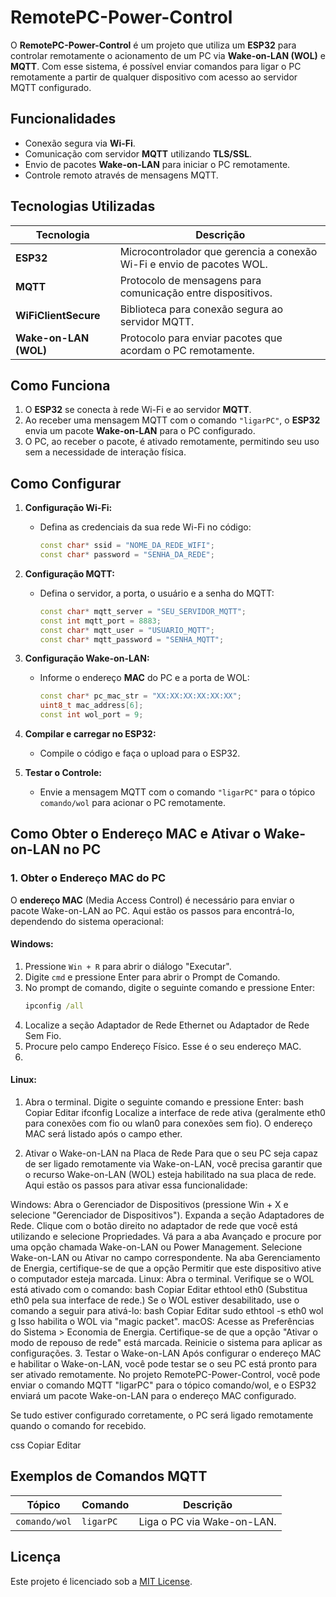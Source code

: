 # RemotePC-Power-Control

O **RemotePC-Power-Control** é um projeto que utiliza um **ESP32** para controlar remotamente o acionamento de um PC via **Wake-on-LAN (WOL)** e **MQTT**. Com esse sistema, é possível enviar comandos para ligar o PC remotamente a partir de qualquer dispositivo com acesso ao servidor MQTT configurado.

## Funcionalidades
- Conexão segura via **Wi-Fi**.
- Comunicação com servidor **MQTT** utilizando **TLS/SSL**.
- Envio de pacotes **Wake-on-LAN** para iniciar o PC remotamente.
- Controle remoto através de mensagens MQTT.

## Tecnologias Utilizadas

| Tecnologia           | Descrição                                                        |
|----------------------|------------------------------------------------------------------|
| **ESP32**            | Microcontrolador que gerencia a conexão Wi-Fi e envio de pacotes WOL. |
| **MQTT**             | Protocolo de mensagens para comunicação entre dispositivos.      |
| **WiFiClientSecure** | Biblioteca para conexão segura ao servidor MQTT.                |
| **Wake-on-LAN (WOL)**| Protocolo para enviar pacotes que acordam o PC remotamente.      |

## Como Funciona

1. O **ESP32** se conecta à rede Wi-Fi e ao servidor **MQTT**.
2. Ao receber uma mensagem MQTT com o comando `"ligarPC"`, o **ESP32** envia um pacote **Wake-on-LAN** para o PC configurado.
3. O PC, ao receber o pacote, é ativado remotamente, permitindo seu uso sem a necessidade de interação física.

## Como Configurar

1. **Configuração Wi-Fi:**
   - Defina as credenciais da sua rede Wi-Fi no código:
   
     ```cpp
     const char* ssid = "NOME_DA_REDE_WIFI";
     const char* password = "SENHA_DA_REDE";
     ```

2. **Configuração MQTT:**
   - Defina o servidor, a porta, o usuário e a senha do MQTT:
   
     ```cpp
     const char* mqtt_server = "SEU_SERVIDOR_MQTT";
     const int mqtt_port = 8883;
     const char* mqtt_user = "USUARIO_MQTT";
     const char* mqtt_password = "SENHA_MQTT";
     ```

3. **Configuração Wake-on-LAN:**
   - Informe o endereço **MAC** do PC e a porta de WOL:
   
     ```cpp
     const char* pc_mac_str = "XX:XX:XX:XX:XX:XX"; 
     uint8_t mac_address[6];
     const int wol_port = 9;
     ```

4. **Compilar e carregar no ESP32:**
   - Compile o código e faça o upload para o ESP32.

5. **Testar o Controle:**
   - Envie a mensagem MQTT com o comando `"ligarPC"` para o tópico `comando/wol` para acionar o PC remotamente.

## Como Obter o Endereço MAC e Ativar o Wake-on-LAN no PC

### 1. Obter o Endereço MAC do PC

O **endereço MAC** (Media Access Control) é necessário para enviar o pacote Wake-on-LAN ao PC. Aqui estão os passos para encontrá-lo, dependendo do sistema operacional:

#### **Windows:**
1. Pressione `Win + R` para abrir o diálogo "Executar".
2. Digite `cmd` e pressione Enter para abrir o Prompt de Comando.
3. No prompt de comando, digite o seguinte comando e pressione Enter:
   ```cmd
   ipconfig /all
4. Localize a seção Adaptador de Rede Ethernet ou Adaptador de Rede Sem Fio.
5. Procure pelo campo Endereço Físico. Esse é o seu endereço MAC.
6. 
#### **Linux:**
1. Abra o terminal.
Digite o seguinte comando e pressione Enter:
bash
Copiar
Editar
ifconfig
Localize a interface de rede ativa (geralmente eth0 para conexões com fio ou wlan0 para conexões sem fio).
O endereço MAC será listado após o campo ether.


2. Ativar o Wake-on-LAN na Placa de Rede
Para que o seu PC seja capaz de ser ligado remotamente via Wake-on-LAN, você precisa garantir que o recurso Wake-on-LAN (WOL) esteja habilitado na sua placa de rede. Aqui estão os passos para ativar essa funcionalidade:

Windows:
Abra o Gerenciador de Dispositivos (pressione Win + X e selecione "Gerenciador de Dispositivos").
Expanda a seção Adaptadores de Rede.
Clique com o botão direito no adaptador de rede que você está utilizando e selecione Propriedades.
Vá para a aba Avançado e procure por uma opção chamada Wake-on-LAN ou Power Management.
Selecione Wake-on-LAN ou Ativar no campo correspondente.
Na aba Gerenciamento de Energia, certifique-se de que a opção Permitir que este dispositivo ative o computador esteja marcada.
Linux:
Abra o terminal.
Verifique se o WOL está ativado com o comando:
bash
Copiar
Editar
ethtool eth0
(Substitua eth0 pela sua interface de rede.)
Se o WOL estiver desabilitado, use o comando a seguir para ativá-lo:
bash
Copiar
Editar
sudo ethtool -s eth0 wol g
Isso habilita o WOL via "magic packet".
macOS:
Acesse as Preferências do Sistema > Economia de Energia.
Certifique-se de que a opção "Ativar o modo de repouso de rede" está marcada.
Reinicie o sistema para aplicar as configurações.
3. Testar o Wake-on-LAN
Após configurar o endereço MAC e habilitar o Wake-on-LAN, você pode testar se o seu PC está pronto para ser ativado remotamente. No projeto RemotePC-Power-Control, você pode enviar o comando MQTT "ligarPC" para o tópico comando/wol, e o ESP32 enviará um pacote Wake-on-LAN para o endereço MAC configurado.

Se tudo estiver configurado corretamente, o PC será ligado remotamente quando o comando for recebido.

css
Copiar
Editar

## Exemplos de Comandos MQTT

| Tópico         | Comando   | Descrição                    |
|----------------|-----------|------------------------------|
| `comando/wol`  | `ligarPC` | Liga o PC via Wake-on-LAN.   |

## Licença

Este projeto é licenciado sob a [MIT License](LICENSE).
